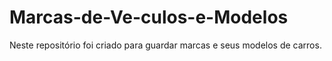 # Marcas-de-Ve-culos-e-Modelos
Neste repositório foi criado para guardar marcas e seus modelos  de carros.
